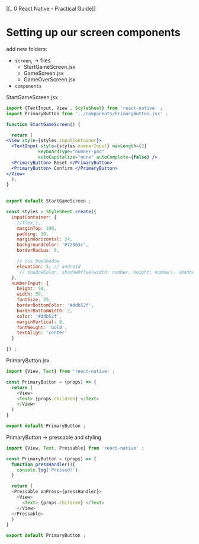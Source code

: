 [[_ 0 React Native - Practical Guide]]



# Setting up our screen components


add new folders:
- `screen`, -> files 
	- StartGameScreen.jsx
	- GameScreen.jsx
	- GameOverScreen.jsx
- `components`

StartGameScreen.jsx
```jsx
import {TextInput, View , StyleSheet} from 'react-native' ;
import PrimaryButton from '../components/PrimaryButton.jsx' ;

function StartGameScreen() {

  return (
<View style={styles.inputContainer}>
  <TextInput style={styles.numberInput} maxLength={2}  
            keyboardType="number-pad"
            autoCapitalize="none" autoComplete={false} />
  <PrimaryButton> Reset </PrimaryButton>
  <PrimaryButton> Confirm </PrimaryButton>
</View>
  );
}
  

export default StartGameScreen ;

const styles = StyleSheet.create({
  inputContainer: {
    //flex:1,
    marginTop: 100,
    padding: 10,
    marginHorizontal: 24,
    backgroundColor: '#72063c',
    borderRadius: 8,

    // css boxShadow
    elevation: 5, // android
     // shadowColor, shadowOffse(width: number, height: number), shadowOpacity{: 0.23}, shadowRadius(: number)
  },
  numberInput: {
    height: 50,
    width: 50,
    fontSize: 25,
    borderBottomColor: '#ddb52f',
    borderBottomWidth: 2,
    color: '#ddb52f',
    marginVertical: 8,
    fontWeight: 'bold',
    textAlign: 'center'
  }

}) ;
```

PrimaryButton.jsx
```jsx
import {View, Text} from 'react-native' ;

const PrimaryButton = (props) => {
  return (
    <View>
    <Text> {props.children} </Text>
    </View>
  )
}

export default PrimaryButton ;
```

PrimaryButton -> pressable and styling
```jsx
import {View, Text, Pressable} from 'react-native' ;

const PrimaryButton = (props) => {
  function pressHandler(){
    console.log('Pressed!')
  }

  return (
  <Pressable onPress={pressHandler}>
    <View>
      <Text> {props.children} </Text>
    </View>
  </Pressable>
  )
}

export default PrimaryButton ;
```


